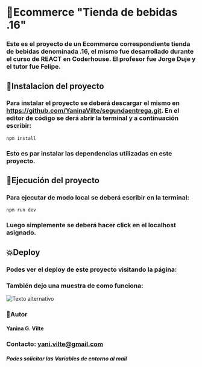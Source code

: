 # :rocket:Ecommerce "Tienda de bebidas .16"

### Este es el proyecto de un Ecommerce correspondiente tienda de bebidas denominada **.16**, el mismo fue desarrollado durante el curso de REACT en Coderhouse. El profesor fue Jorge Duje y el tutor fue Felipe.

## :pencil:Instalacion del proyecto 

### Para instalar el proyecto se deberá descargar el mismo en https://github.com/YaninaVilte/segundaentrega.git. En el editor de código se derá abrir la terminal y a continuación escribir:

```
npm install
```
### Esto es par instalar las dependencias utilizadas en este proyecto.

## :open_file_folder:Ejecución del proyecto 

### Para ejecutar de modo local se deberá escribir en la terminal:

```
npm run dev
```
### Luego simplemente se deberá hacer click en el localhost asignado.

## :boom:Deploy

### Podes ver el deploy de este proyecto visitando la página:

### También dejo una muestra de como funciona:

![Texto alternativo](./src/assets/AnimationGitHub.gif)

### :woman:Autor
#### Yanina G. Vilte

### Contacto: yani.vilte@gmail.com
#### *Podes solicitar las Variables de entorno al mail*